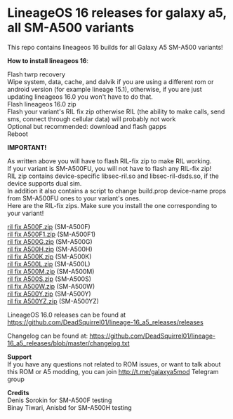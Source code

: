 # LineageOS 16 releases for galaxy a5, all SM-A500 variants

This repo contains lineageos 16 builds for all Galaxy A5 SM-A500 variants!


<b>How to install lineageos 16</b>:

Flash twrp recovery <br />
Wipe system, data, cache, and dalvik if you are using a different rom or android version (for example lineage 15.1), otherwise, if you are just updating lineageos 16.0 you won't have to do that. <br />
Flash lineageos 16.0 zip <br />
Flash your variant's RIL fix zip otherwise RIL (the ability to make calls, send sms, connect through cellular data) will probably not work <br />
Optional but recommended: download and flash gapps <br />
Reboot


<b>IMPORTANT!</b>

As written above you will have to flash RIL-fix zip to make RIL working. <br />
If your variant is SM-A500FU, you will not have to flash any RIL-fix zip! <br />
RIL zip contains device-specific libsec-ril.so and libsec-ril-dsds.so, if the device supports dual sim. <br />
In addition it also contains a script to change build.prop device-name props from SM-A500FU ones to your variant's ones. <br />
Here are the RIL-fix zips. Make sure you install the one corresponding to your variant!

[ril fix A500F.zip](https://drive.google.com/file/d/1Un7jyNg-al1fXWICyv_B3bHa971rgMLC) (SM-A500F) <br />
[ril fix A500F1.zip](https://drive.google.com/file/d/1pl411Cg2z__uVZtvO0HBZ4SS8rseLDA7) (SM-A500F1) <br />
[ril fix A500G.zip](https://drive.google.com/file/d/1PN8AxCteE0mmS3OR9G9kKixX550BRtez) (SM-A500G) <br />
[ril fix A500H.zip](https://drive.google.com/file/d/1cF--hVihvcHtxVLKX8qpRbQwcvC4d6vK) (SM-A500H) <br />
[ril fix A500K.zip](https://drive.google.com/file/d/1BiCvSav2FdvTLOvSSVFkiy_GUCFS4tiL) (SM-A500K) <br />
[ril fix A500L.zip](https://drive.google.com/file/d/1WqLA68Y37PzH4ceuFhfGxJC5gfl2FpHK) (SM-A500L) <br />
[ril fix A500M.zip](https://drive.google.com/file/d/15RYkvXgRBx2Ea2s2n6AO3qwPM9ywxjTj) (SM-A500M) <br />
[ril fix A500S.zip](https://drive.google.com/file/d/1LgXW7rFfg2_Fgz1RLZcXVcCzqt57DZAD) (SM-A500S) <br />
[ril fix A500W.zip](https://drive.google.com/file/d/1j2U0IQq0GtbIin3fqJHiMGDD5PE54jUA) (SM-A500W) <br />
[ril fix A500Y.zip](https://drive.google.com/file/d/1pQL7RqQvSerb6nYR5lBSwDwADSi2YlQ7) (SM-A500Y) <br />
[ril fix A500YZ.zip](https://drive.google.com/file/d/1MRW_LL2aiTuWQAwdzcX9Xz6-eizTqjCc) (SM-A500YZ)


LineageOS 16.0 releases can be found at https://github.com/DeadSquirrel01/lineage-16_a5_releases/releases


Changelog can be found at: https://github.com/DeadSquirrel01/lineage-16_a5_releases/blob/master/changelog.txt


<b>Support</b> <br />
If you have any questions not related to ROM issues, or want to talk about this ROM or A5 modding, you can join http://t.me/galaxya5mod Telegram group


<b>Credits</b> <br />
Denis Sorokin for SM-A500F testing <br />
Binay Tiwari, Anisbd for SM-A500H testing
